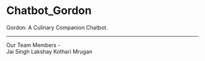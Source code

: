 # Chatbot_Gordon
Gordon: A Culinary Companion Chatbot.  

---------------------------------------------------------------
Our Team Members -  
Jai Singh 
Lakshay Kothari
Mrugan
